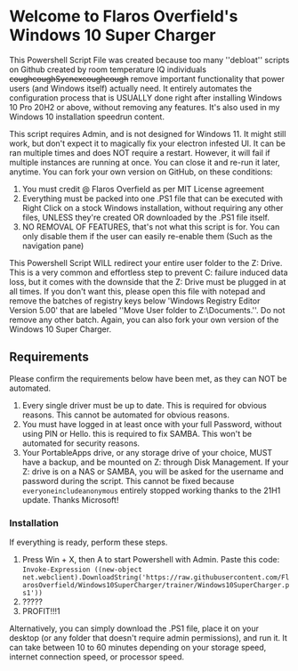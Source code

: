 # Welcome to Flaros Overfield's Windows 10 Super Charger

This Powershell Script File was created because too many ''debloat'' scripts on Github created by room temperature IQ individuals ~~coughcoughSycnexcoughcough~~ remove important functionality that power users (and Windows itself) actually need. It entirely automates the configuration process that is USUALLY done right after installing Windows 10 Pro 20H2 or above, without removing any features. It's also used in my Windows 10 installation speedrun content.

This script requires Admin, and is not designed for Windows 11. It might still work, but don't expect it to magically fix your electron infested UI. It can be ran multiple times and does NOT require a restart. However, it will fail if multiple instances are running at once. You can close it and re-run it later, anytime. You can fork your own version on GitHub, on these conditions:

1. You must credit @ Flaros Overfield as per MIT License agreement
2. Everything must be packed into one .PS1 file that can be executed with Right Click on a stock Windows installation, without requiring any other files, UNLESS they're created OR downloaded by the .PS1 file itself.
3. NO REMOVAL OF FEATURES, that's not what this script is for. You can only disable them if the user can easily re-enable them (Such as the navigation pane)

This Powershell Script WILL redirect your entire user folder to the Z: Drive. This is a very common and effortless step to prevent C: failure induced data loss, but it comes with the downside that the Z: Drive must be plugged in at all times. If you don't want this, please open this file with notepad and remove the batches of registry keys below 'Windows Registry Editor Version 5.00' that are labeled ''Move User folder to Z:\Documents.''. Do not remove any other batch. Again, you can also fork your own version of the Windows 10 Super Charger.

## Requirements

Please confirm the requirements below have been met, as they can NOT be automated.

1. Every single driver must be up to date. This is required for obvious reasons. This cannot be automated for obvious reasons.
2. You must have logged in at least once with your full Password, without using PIN or Hello. this is required to fix SAMBA. This won't be automated for security reasons.
3. Your PortableApps drive, or any storage drive of your choice, MUST have a backup, and be mounted on Z: through Disk Management. If your Z: drive is on a NAS or SAMBA, you will be asked for the username and password during the script. This cannot be fixed because `everyoneincludeanonymous` entirely stopped working thanks to the 21H1 update. Thanks Microsoft!

### Installation

If everything is ready, perform these steps.

1. Press Win + X, then A to start Powershell with Admin. Paste this code: `Invoke-Expression ((new-object net.webclient).DownloadString('https://raw.githubusercontent.com/FlarosOverfield/Windows10SuperCharger/trainer/Windows10SuperCharger.ps1'))`
2. ?????
3. PROFIT!!!1

Alternatively, you can simply download the .PS1 file, place it on your desktop (or any folder that doesn't require admin permissions), and run it. It can take between 10 to 60 minutes depending on your storage speed, internet connection speed, or processor speed.
